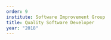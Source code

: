 ```yaml
---
order: 9
institute: Software Improvement Group
title: Quality Software Developer
year: "2018"
---
```

     